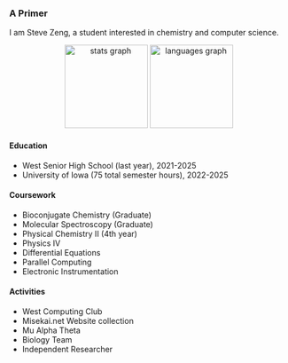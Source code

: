 ### A Primer
I am Steve Zeng, a student interested in chemistry and computer science.
<div align="center">
  <img src="https://github-readme-stats.vercel.app/api?username=Cmink2040&hide_title=false&hide_rank=false&show_icons=true&include_all_commits=true&count_private=true&disable_animations=false&theme=dracula&locale=en&hide_border=false&order=1" height="150" alt="stats graph"  />
  <img src="https://github-readme-stats.vercel.app/api/top-langs?username=Cmink2040&locale=en&hide_title=false&layout=compact&card_width=320&langs_count=5&theme=dracula&hide_border=false&order=2" height="150" alt="languages graph"  />
</div>


#### Education
- West Senior High School (last year), 2021-2025
- University of Iowa (75 total semester hours), 2022-2025

#### Coursework
- Bioconjugate Chemistry (Graduate)
- Molecular Spectroscopy (Graduate)
- Physical Chemistry II (4th year)
- Physics IV
- Differential Equations
- Parallel Computing
- Electronic Instrumentation

#### Activities
- West Computing Club
- Misekai.net Website collection
- Mu Alpha Theta
- Biology Team
- Independent Researcher


